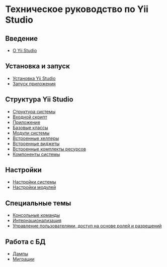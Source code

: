Техническое руководство по Yii Studio
=============================

Введение
--------------------

* [О Yii Studio](intro-yii-studio.md)

Установка и запуск
--------------------

* [Установка Yii Studio](start-installation.md)
* [Запуск приложения](start-app.md)


Структура Yii Studio
--------------------

* [Структура системы](structure-overview.md)
* [Входной скрипт](structure-entry-script.md)
* [Приложение](structure-application.md)
* [Базовые классы](structure-base-classes.md)
* [Модули системы](structure-modules.md)
* [Встроенные хелперы](structure-helpers.md)
* [Встроенные виджеты](structure-widgets.md)
* [Встроенные комплекты ресурсов](structure-assets.md)
* [Компоненты системы](structure-components.md)

Настройки 
--------------------

* [Настройки системы](settings-overview.md)
* [Настройки модулей](settings-modules.md)


Специальные темы
--------------------

* [Консольные команды](tutorial-console.md)
* [Интернационализация](tutorial-i18n.md)
* [Управление пользователями, доступ на основе ролей и разрешений](tutorial-rbac.md)

Работа с БД
--------------------

* [Дампы](db-dumps.md)
* [Миграции](db-migrations.md)

